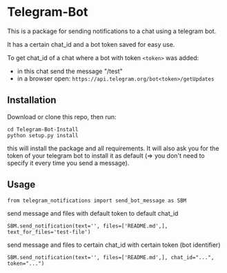 # Telegram-Bot

This is a package for sending notifications to a chat 
using a telegram bot.

It has a certain chat_id and a bot token saved for easy use.

To get chat_id of a chat where a bot with token ```<token>``` was added:
- in this chat send the message "/test"
- in a browser open: ```https://api.telegram.org/bot<token>/getUpdates```


## Installation

Download or clone this repo, then run:
```shell
cd Telegram-Bot-Install
python setup.py install
```
this will install the package and all requirements. It will also ask you for the
token of your telegram bot to install it as default (=> you don't need to specify it
every time you send a message).


## Usage
```
from telegram_notifications import send_bot_message as SBM
```

send message and files with default token to default chat_id
```
SBM.send_notification(text='', files=['README.md',], text_for_files='test-file')
```

send message and files to certain chat_id with certain token (bot identifier)
```
SBM.send_notification(text='', files=['README.md',], chat_id="...", token="...")
```

